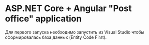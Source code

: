 # ASP.NET Core + Angular "Post office" application

Для первого запуска необходимо запустить из Visual Studio чтобы сформировалась база данных (Entity Code First).
